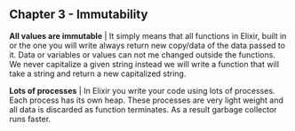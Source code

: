 Chapter 3 - Immutability
------

**All values are immutable** | It simply means that all functions in Elixir, built in or the one you will write always return new copy/data of the data passed to it. Data or variables or values can not me changed outside the functions. We never capitalize a given string instead we will write a function that will take a string and return a new capitalized string. 

**Lots of processes** | In Elixir you write your code using lots of processes. Each process has its own heap. These processes are very light weight and all data is discarded as function terminates. As a result garbage collector runs faster.
